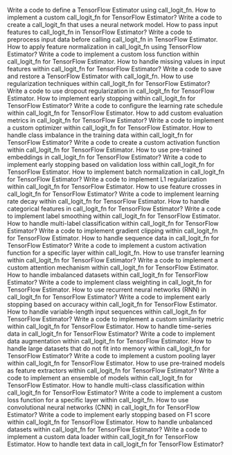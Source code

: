Write a code to define a TensorFlow Estimator using call_logit_fn.
How to implement a custom call_logit_fn for TensorFlow Estimator?
Write a code to create a call_logit_fn that uses a neural network model.
How to pass input features to call_logit_fn in TensorFlow Estimator?
Write a code to preprocess input data before calling call_logit_fn in TensorFlow Estimator.
How to apply feature normalization in call_logit_fn using TensorFlow Estimator?
Write a code to implement a custom loss function within call_logit_fn for TensorFlow Estimator.
How to handle missing values in input features within call_logit_fn for TensorFlow Estimator?
Write a code to save and restore a TensorFlow Estimator with call_logit_fn.
How to use regularization techniques within call_logit_fn for TensorFlow Estimator?
Write a code to use dropout regularization in call_logit_fn for TensorFlow Estimator.
How to implement early stopping within call_logit_fn for TensorFlow Estimator?
Write a code to configure the learning rate schedule within call_logit_fn for TensorFlow Estimator.
How to add custom evaluation metrics in call_logit_fn for TensorFlow Estimator?
Write a code to implement a custom optimizer within call_logit_fn for TensorFlow Estimator.
How to handle class imbalance in the training data within call_logit_fn for TensorFlow Estimator?
Write a code to create a custom activation function within call_logit_fn for TensorFlow Estimator.
How to use pre-trained embeddings in call_logit_fn for TensorFlow Estimator?
Write a code to implement early stopping based on validation loss within call_logit_fn for TensorFlow Estimator.
How to implement batch normalization in call_logit_fn for TensorFlow Estimator?
Write a code to implement L1 regularization within call_logit_fn for TensorFlow Estimator.
How to use feature crosses in call_logit_fn for TensorFlow Estimator?
Write a code to implement learning rate decay within call_logit_fn for TensorFlow Estimator.
How to handle categorical features in call_logit_fn for TensorFlow Estimator?
Write a code to implement label smoothing within call_logit_fn for TensorFlow Estimator.
How to handle multi-label classification within call_logit_fn for TensorFlow Estimator?
Write a code to implement gradient clipping within call_logit_fn for TensorFlow Estimator.
How to handle sequence data in call_logit_fn for TensorFlow Estimator?
Write a code to implement a custom activation function for a specific layer within call_logit_fn.
How to use transfer learning within call_logit_fn for TensorFlow Estimator?
Write a code to implement a custom attention mechanism within call_logit_fn for TensorFlow Estimator.
How to handle imbalanced datasets within call_logit_fn for TensorFlow Estimator?
Write a code to implement class weighting in call_logit_fn for TensorFlow Estimator.
How to use recurrent neural networks (RNN) in call_logit_fn for TensorFlow Estimator?
Write a code to implement early stopping based on accuracy within call_logit_fn for TensorFlow Estimator.
How to handle variable-length input sequences within call_logit_fn for TensorFlow Estimator?
Write a code to implement a custom similarity metric within call_logit_fn for TensorFlow Estimator.
How to handle time-series data in call_logit_fn for TensorFlow Estimator?
Write a code to implement data augmentation within call_logit_fn for TensorFlow Estimator.
How to handle large datasets that do not fit into memory within call_logit_fn for TensorFlow Estimator?
Write a code to implement a custom pooling layer within call_logit_fn for TensorFlow Estimator.
How to use pre-trained models as feature extractors within call_logit_fn for TensorFlow Estimator?
Write a code to implement an ensemble of models within call_logit_fn for TensorFlow Estimator.
How to handle multi-class classification within call_logit_fn for TensorFlow Estimator?
Write a code to implement a custom loss function for a specific layer within call_logit_fn.
How to use convolutional neural networks (CNN) in call_logit_fn for TensorFlow Estimator?
Write a code to implement early stopping based on F1 score within call_logit_fn for TensorFlow Estimator.
How to handle unbalanced datasets within call_logit_fn for TensorFlow Estimator?
Write a code to implement a custom data loader within call_logit_fn for TensorFlow Estimator.
How to handle text data in call_logit_fn for TensorFlow Estimator?